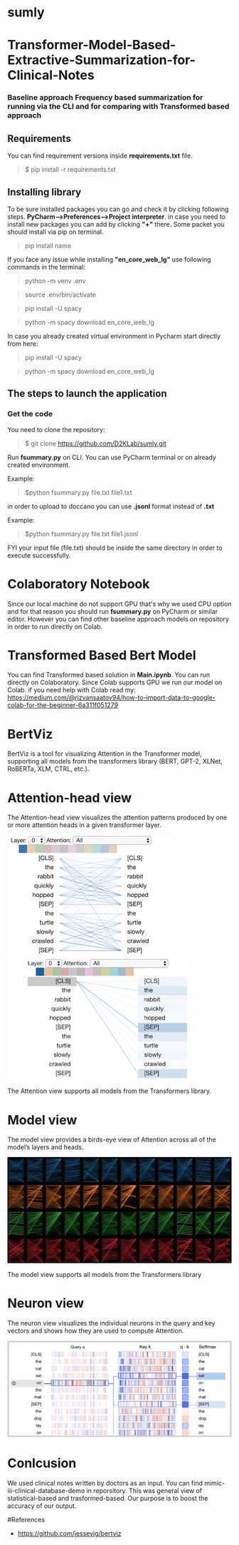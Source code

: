 # sumly


# Transformer-Model-Based-Extractive-Summarization-for-Clinical-Notes


                  
### Baseline approach Frequency based summarization for running via the CLI and for comparing with Transformed based approach


   ## Requirements
You can find requirement versions inside **requirements.txt** file.

> $ pip install -r requirements.txt

## Installing library

To be sure installed packages you can go and check it by clicking following steps. **PyCharm-->Preferences-->Project interpreter**. in case you need to install new packages you can add by clicking **"+"** there.
Some packet you should install via pip on terminal. 
> pip install name

If you face any issue while installing  **"en_core_web_lg"** use following commands in the terminal:

>python -m venv .env

>source .env/bin/activate

>pip install -U spacy

>python -m spacy download en_core_web_lg

In case you already created virtual environment in Pycharm start directly from here:

>pip install -U spacy

>python -m spacy download en_core_web_lg

## The steps to launch the application
### Get the code

You need to clone the repository:

> $ git clone https://github.com/D2KLab/sumly.git

Run **fsummary.py** on CLI. You can use PyCharm terminal or on already created environment.

Example: 
>$python fsummary.py file.txt file1.txt

in order to upload to doccano you can use **.jsonl** format instead of **.txt**

Example: 
>$python fsummary.py file.txt file1.jsonl

FYI your input file (file.txt) should be inside the same directory in order to execute successfully.

# Colaboratory Notebook

Since our local machine do not support GPU that's why we used CPU option and for that reason you should run **fsummary.py** on PyCharm or similar editor. 
However you can find  other baseline approach models on repository in order to run directly on Colab. 


# Transformed Based Bert Model

You can find Transformed based solution in **Main.ipynb**. You can run directly on Colaboratory. Since Colab supports GPU we run our model on Colab.
if you need help with Colab read my: https://medium.com/@rizvansaatov94/how-to-import-data-to-google-colab-for-the-beginner-6a311f051279

# BertViz

BertViz is a tool for visualizing Attention in the Transformer model, supporting all models from the transformers library (BERT, GPT-2, XLNet, RoBERTa, XLM, CTRL, etc.).

# Attention-head view
The Attention-head view visualizes the attention patterns produced by one or more attention heads in a given transformer layer.

![alt text](https://github.com/D2KLab/sumly/blob/main/images/head_thumbnail_left.png) 
![alt text](https://github.com/D2KLab/sumly/blob/main/images/head_thumbnail_right.gif) 

The Attention view supports all models from the Transformers library.

# Model view

The model view provides a birds-eye view of Attention across all of the model’s layers and heads.

![alt text](https://github.com/D2KLab/sumly/blob/main/images/model_thumbnail.jpg) 

The model view supports all models from the Transformers library

# Neuron view

The neuron view visualizes the individual neurons in the query and key vectors and shows how they are used to compute Attention.

![alt text](https://github.com/D2KLab/sumly/blob/main/images/neuron_thumbnail.png)


# Conlcusion

We used clinical notes written by doctors as an input. You can find  mimic-iii-clinical-database-demo in reporsitory. This was general view of statistical-based and trasformed-based. Our purpose is to boost the accuracy of our output. 

#References

- https://github.com/jessevig/bertviz
